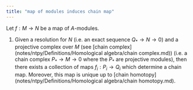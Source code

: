 ```yaml
---
title: "map of modules induces chain map"
---
```


Let $f:M\to N$ be a map of $A$-modules.

1. Given a resolution for $N$ (i.e. an exact sequence $Q_\ast\to N\to 0$) and a projective complex over $M$ (see [chain complex](notes/ntpy/Definitions/Homological algebra/chain complex.md)) (i.e. a chain complex $P_\ast\to M\to 0$ where the $P_\ast$ are projective modules), then there exists a collection of  maps $f_i:P_i\to Q_i$ which determine a chain map. Moreover, this map is unique up to [chain homotopy](notes/ntpy/Definitions/Homological algebra/chain homotopy.md).
